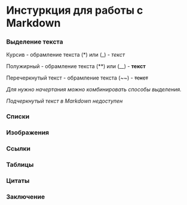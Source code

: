 # Инстуркция для работы с Markdown

### Выделение текста

Курсив - обрамление текста (*) или (_) - *текст*

Полужирный - обрамление текста (**) или (__) - **текст**

Перечеркнутый текст - обрамление текста (~~) - ~~текст~~

_Для нужно начертания можно комбинировать способы выделения._

*Подчеркнутый текст в Markdown недоступен*

### Списки

### Изображения

### Ссылки

### Таблицы

### Цитаты

### Заключение

